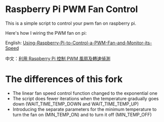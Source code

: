 # Raspberry Pi PWM Fan Control

This is a simple script to control your pwm fan on raspberry pi.

Here's how I wiring the PWM fan on pi:

English: [Using-Raspberry-Pi-to-Control-a-PWM-Fan-and-Monitor-its-Speed](https://blog.driftking.tw/2019/11/Using-Raspberry-Pi-to-Control-a-PWM-Fan-and-Monitor-its-Speed/)

中文：[利用 Raspberry Pi 控制 PWM 風扇及轉速偵測](https://blog.driftking.tw/2019/11/Using-Raspberry-Pi-to-Control-a-PWM-Fan-and-Monitor-its-Speed/)

# The differences of this fork

* The linear fan speed control function changed to the exponential one
* The script does fewer iterations when the temperature gradually goes down (WAIT_TIME_TEMP_DOWN and WAIT_TIME_TEMP_UP)
* Introducing the separate parameters for the minimum temperature to turn the fan on (MIN_TEMP_ON) and to turn it off (MIN_TEMP_OFF)
